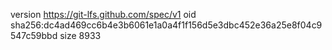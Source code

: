 version https://git-lfs.github.com/spec/v1
oid sha256:dc4ad469cc6b4e3b6061e1a0a4f1f156d5e3dbc452e36a25e8f04c9547c59bbd
size 8933
